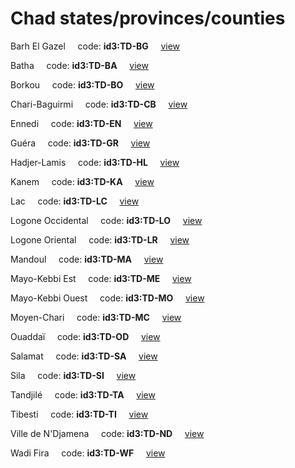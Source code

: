 # Chad states/provinces/counties
Barh El Gazel&nbsp;&nbsp;&nbsp;&nbsp;&nbsp;code: **id3:TD-BG**&nbsp;&nbsp;&nbsp;&nbsp;&nbsp;[view](../../export/geojson/medium/id3/td/bg.geojson)&nbsp;&nbsp;&nbsp;&nbsp;&nbsp;


Batha&nbsp;&nbsp;&nbsp;&nbsp;&nbsp;code: **id3:TD-BA**&nbsp;&nbsp;&nbsp;&nbsp;&nbsp;[view](../../export/geojson/medium/id3/td/ba.geojson)&nbsp;&nbsp;&nbsp;&nbsp;&nbsp;


Borkou&nbsp;&nbsp;&nbsp;&nbsp;&nbsp;code: **id3:TD-BO**&nbsp;&nbsp;&nbsp;&nbsp;&nbsp;[view](../../export/geojson/medium/id3/td/bo.geojson)&nbsp;&nbsp;&nbsp;&nbsp;&nbsp;


Chari-Baguirmi&nbsp;&nbsp;&nbsp;&nbsp;&nbsp;code: **id3:TD-CB**&nbsp;&nbsp;&nbsp;&nbsp;&nbsp;[view](../../export/geojson/medium/id3/td/cb.geojson)&nbsp;&nbsp;&nbsp;&nbsp;&nbsp;


Ennedi&nbsp;&nbsp;&nbsp;&nbsp;&nbsp;code: **id3:TD-EN**&nbsp;&nbsp;&nbsp;&nbsp;&nbsp;[view](../../export/geojson/medium/id3/td/en.geojson)&nbsp;&nbsp;&nbsp;&nbsp;&nbsp;


Guéra&nbsp;&nbsp;&nbsp;&nbsp;&nbsp;code: **id3:TD-GR**&nbsp;&nbsp;&nbsp;&nbsp;&nbsp;[view](../../export/geojson/medium/id3/td/gr.geojson)&nbsp;&nbsp;&nbsp;&nbsp;&nbsp;


Hadjer-Lamis&nbsp;&nbsp;&nbsp;&nbsp;&nbsp;code: **id3:TD-HL**&nbsp;&nbsp;&nbsp;&nbsp;&nbsp;[view](../../export/geojson/medium/id3/td/hl.geojson)&nbsp;&nbsp;&nbsp;&nbsp;&nbsp;


Kanem&nbsp;&nbsp;&nbsp;&nbsp;&nbsp;code: **id3:TD-KA**&nbsp;&nbsp;&nbsp;&nbsp;&nbsp;[view](../../export/geojson/medium/id3/td/ka.geojson)&nbsp;&nbsp;&nbsp;&nbsp;&nbsp;


Lac&nbsp;&nbsp;&nbsp;&nbsp;&nbsp;code: **id3:TD-LC**&nbsp;&nbsp;&nbsp;&nbsp;&nbsp;[view](../../export/geojson/medium/id3/td/lc.geojson)&nbsp;&nbsp;&nbsp;&nbsp;&nbsp;


Logone Occidental&nbsp;&nbsp;&nbsp;&nbsp;&nbsp;code: **id3:TD-LO**&nbsp;&nbsp;&nbsp;&nbsp;&nbsp;[view](../../export/geojson/medium/id3/td/lo.geojson)&nbsp;&nbsp;&nbsp;&nbsp;&nbsp;


Logone Oriental&nbsp;&nbsp;&nbsp;&nbsp;&nbsp;code: **id3:TD-LR**&nbsp;&nbsp;&nbsp;&nbsp;&nbsp;[view](../../export/geojson/medium/id3/td/lr.geojson)&nbsp;&nbsp;&nbsp;&nbsp;&nbsp;


Mandoul&nbsp;&nbsp;&nbsp;&nbsp;&nbsp;code: **id3:TD-MA**&nbsp;&nbsp;&nbsp;&nbsp;&nbsp;[view](../../export/geojson/medium/id3/td/ma.geojson)&nbsp;&nbsp;&nbsp;&nbsp;&nbsp;


Mayo-Kebbi Est&nbsp;&nbsp;&nbsp;&nbsp;&nbsp;code: **id3:TD-ME**&nbsp;&nbsp;&nbsp;&nbsp;&nbsp;[view](../../export/geojson/medium/id3/td/me.geojson)&nbsp;&nbsp;&nbsp;&nbsp;&nbsp;


Mayo-Kebbi Ouest&nbsp;&nbsp;&nbsp;&nbsp;&nbsp;code: **id3:TD-MO**&nbsp;&nbsp;&nbsp;&nbsp;&nbsp;[view](../../export/geojson/medium/id3/td/mo.geojson)&nbsp;&nbsp;&nbsp;&nbsp;&nbsp;


Moyen-Chari&nbsp;&nbsp;&nbsp;&nbsp;&nbsp;code: **id3:TD-MC**&nbsp;&nbsp;&nbsp;&nbsp;&nbsp;[view](../../export/geojson/medium/id3/td/mc.geojson)&nbsp;&nbsp;&nbsp;&nbsp;&nbsp;


Ouaddaï&nbsp;&nbsp;&nbsp;&nbsp;&nbsp;code: **id3:TD-OD**&nbsp;&nbsp;&nbsp;&nbsp;&nbsp;[view](../../export/geojson/medium/id3/td/od.geojson)&nbsp;&nbsp;&nbsp;&nbsp;&nbsp;


Salamat&nbsp;&nbsp;&nbsp;&nbsp;&nbsp;code: **id3:TD-SA**&nbsp;&nbsp;&nbsp;&nbsp;&nbsp;[view](../../export/geojson/medium/id3/td/sa.geojson)&nbsp;&nbsp;&nbsp;&nbsp;&nbsp;


Sila&nbsp;&nbsp;&nbsp;&nbsp;&nbsp;code: **id3:TD-SI**&nbsp;&nbsp;&nbsp;&nbsp;&nbsp;[view](../../export/geojson/medium/id3/td/si.geojson)&nbsp;&nbsp;&nbsp;&nbsp;&nbsp;


Tandjilé&nbsp;&nbsp;&nbsp;&nbsp;&nbsp;code: **id3:TD-TA**&nbsp;&nbsp;&nbsp;&nbsp;&nbsp;[view](../../export/geojson/medium/id3/td/ta.geojson)&nbsp;&nbsp;&nbsp;&nbsp;&nbsp;


Tibesti&nbsp;&nbsp;&nbsp;&nbsp;&nbsp;code: **id3:TD-TI**&nbsp;&nbsp;&nbsp;&nbsp;&nbsp;[view](../../export/geojson/medium/id3/td/ti.geojson)&nbsp;&nbsp;&nbsp;&nbsp;&nbsp;


Ville de N'Djamena&nbsp;&nbsp;&nbsp;&nbsp;&nbsp;code: **id3:TD-ND**&nbsp;&nbsp;&nbsp;&nbsp;&nbsp;[view](../../export/geojson/medium/id3/td/nd.geojson)&nbsp;&nbsp;&nbsp;&nbsp;&nbsp;


Wadi Fira&nbsp;&nbsp;&nbsp;&nbsp;&nbsp;code: **id3:TD-WF**&nbsp;&nbsp;&nbsp;&nbsp;&nbsp;[view](../../export/geojson/medium/id3/td/wf.geojson)&nbsp;&nbsp;&nbsp;&nbsp;&nbsp;

